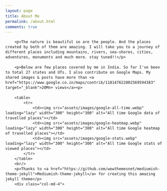```yaml
---
layout: page
title: About Me
permalink: /about.html
comments: true
---
```


<div class="row justify-content-between">
    <div class="col-md-8 pr-5">

        <p>The nature is beautiful so are the people. And the places created by both of them are amazing. I will take you to a journey of different places including mountains, rivers, sea-shores, cities, adventures, monuments and much more. stay tuned!!</p>
        
        <p>Below are few places covered by me in India. So far I've been to total 27 states and UTs. I also contribute on Google Maps. My shared images & posts have more than <a href="https://www.google.co.in/maps/contrib/118147622802569594383" target="_blank">20Mn+ views</a><p>

        <table>
            <tr>
                <td><img src="assets/images/google-all-time.webp" loading="lazy" width="300" height="300" alt="All time Google data of travelled places"></td>
                <td><img src="assets/images/google-heatmap.webp" loading="lazy" width="300" height="300" alt="All time Google heatmap of travelled places"></td>
                <td><img src="assets/images/google-stats.webp" loading="lazy" width="300" height="300" alt="All time Google stats of viewed places"></td>
            </tr>
        </table>
        <br/>
        <p>Thanks to <a href="https://github.com/wowthemesnet/mediumish-theme-jekyll">Mediumish-theme-jekyll</a> for creating this amazing jekyll theme</p>
        <div class="col-md-4">
        
</div>
